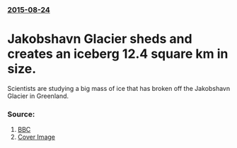 ### [2015-08-24](/news/2015/08/24/index.md)

# Jakobshavn Glacier sheds and creates an iceberg 12.4 square km in size. 

Scientists are studying a big mass of ice that has broken off the Jakobshavn Glacier in Greenland.


### Source:

1. [BBC](http://www.bbc.com/news/science-environment-34041531)
1. [Cover Image](http://ichef-1.bbci.co.uk/news/1024/cpsprodpb/17CAF/production/_85155479_jakobshavn_oli_raw_after_lrg.jpg)
